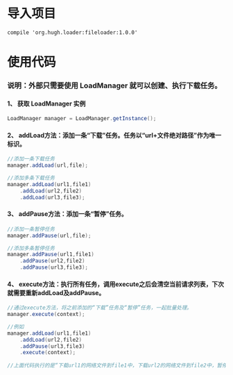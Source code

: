 # 导入项目
	compile 'org.hugh.loader:fileloader:1.0.0'

# 使用代码
### 说明：外部只需要使用 LoadManager 就可以创建、执行下载任务。
#### 1、 获取 LoadManager 实例
```java
LoadManager manager = LoadManager.getInstance();
```
#### 2、 addLoad方法：添加一条“下载”任务。任务以“url+文件绝对路径”作为唯一标识。
```java
//添加一条下载任务
manager.addLoad(url,file);

//添加多条下载任务
manager.addLoad(url1,file1)
	.addLoad(url2,file2)
	.addLoad(url3,file3);
```
#### 3、 addPause方法：添加一条“暂停”任务。
```java
//添加一条暂停任务
manager.addPause(url,file);

//添加多条暂停任务
manager.addPause(url1,file1)
	.addPause(url2,file2)
	.addPause(url3,file3);
```
#### 4、 execute方法：执行所有任务，调用execute之后会清空当前请求列表，下次就需要重新addLoad及addPause。
```java
//通过execute方法，将之前添加的“下载”任务及“暂停”任务，一起批量处理。
manager.execute(context);

//例如
manager.addLoad(url1,file1)
	.addLoad(url2,file2)
	.addPause(url3,file3)
	.execute(context);
	
//上面代码执行的是“下载url1的网络文件到file1中，下载url2的网络文件到file2中，暂停url3的下载任务”。

```
